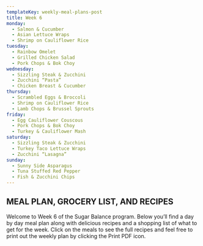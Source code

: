 ```yaml
---
templateKey: weekly-meal-plans-post
title: Week 6
monday:
  - Salmon & Cucumber
  - Asian Lettuce Wraps
  - Shrimp on Cauliflower Rice
tuesday:
  - Rainbow Omelet
  - Grilled Chicken Salad
  - Pork Chops & Bok Choy
wednesday:
  - Sizzling Steak & Zucchini
  - Zucchini “Pasta”
  - Chicken Breast & Cucumber
thursday:
  - Scrambled Eggs & Broccoli
  - Shrimp on Cauliflower Rice
  - Lamb Chops & Brussel Sprouts
friday:
  - Egg Cauliflower Couscous
  - Pork Chops & Bok Choy
  - Turkey & Cauliflower Mash
saturday:
  - Sizzling Steak & Zucchini
  - Turkey Taco Lettuce Wraps
  - Zucchini “Lasagna”
sunday:
  - Sunny Side Asparagus
  - Tuna Stuffed Red Pepper
  - Fish & Zucchini Chips
---
```


## MEAL PLAN, GROCERY LIST, AND RECIPES

Welcome to Week 6 of the Sugar Balance program. Below you’ll find a day by day meal plan along with delicious recipes and a shopping list of what to get for the week. Click on the meals to see the full recipes and feel free to print out the weekly plan by clicking the Print PDF icon.

